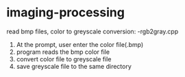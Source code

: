 # imaging-processing
read bmp files, color to greyscale conversion:
-rgb2gray.cpp

1) At the prompt, user enter the color file(.bmp)
2) program reads the bmp color file
3) convert color file to greyscale file
3) save greyscale file to the same directory
